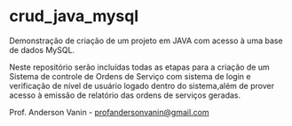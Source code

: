 # crud_java_mysql
Demonstração de criação de um projeto em JAVA com acesso à uma base de dados MySQL.

Neste repositório serão incluídas todas as etapas para a criação de um Sistema de controle de Ordens de Serviço com sistema de login e verificação de nível de usuário logado dentro do sistema,além de prover acesso à emissão de relatório das ordens de serviços geradas.

Prof. Anderson Vanin - profandersonvanin@gmail.com
